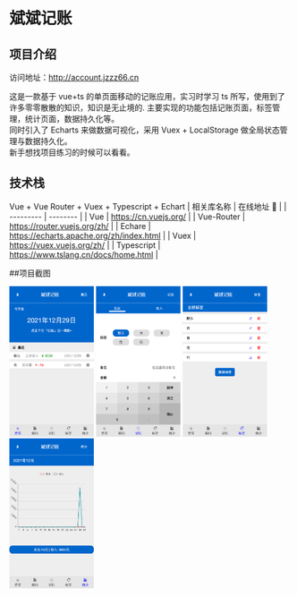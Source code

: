 # 斌斌记账

## 项目介绍

访问地址：http://account.jzzz66.cn

这是一款基于 vue+ts 的单页面移动的记账应用，实习时学习 ts 所写，使用到了许多零零散散的知识，知识是无止境的.
主要实现的功能包括记账页面，标签管理，统计页面，数据持久化等。  
同时引入了 Echarts 来做数据可视化，采用 Vuex + LocalStorage 做全局状态管理与数据持久化。  
新手想找项目练习的时候可以看看。

## 技术栈

Vue + Vue Router + Vuex + Typescript + Echart
| 相关库名称 | 在线地址 🔗 |
| --------- | -------- |
| Vue | https://cn.vuejs.org/ |
| Vue-Router | https://router.vuejs.org/zh/ |
| Echare | https://echarts.apache.org/zh/index.html |
| Vuex | https://vuex.vuejs.org/zh/ |
| Typescript | https://www.tslang.cn/docs/home.html |

##项目截图

<img src="https://github.com/zxb1655/account/blob/master/img/1.png?raw=true" width="30%">
<img src="https://github.com/zxb1655/account/blob/master/img/2.png?raw=true" width="30%">
<img src="https://github.com/zxb1655/account/blob/master/img/3.png?raw=true" width="30%">
<img src="https://github.com/zxb1655/account/blob/master/img/4.png?raw=true" width="30%">
